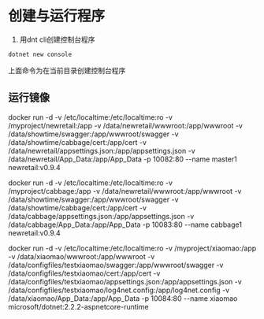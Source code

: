 # 创建与运行程序

1. 用dnt cli创建控制台程序

```bash
dotnet new console
```

上面命令为在当前目录创建控制台程序

## 运行镜像

docker run -d -v /etc/localtime:/etc/localtime:ro -v /myproject/newretail:/app -v /data/newretail/wwwroot:/app/wwwroot -v /data/showtime/swagger:/app/wwwroot/swagger -v /data/showtime/cabbage/cert:/app/cert -v /data/newretail/appsettings.json:/app/appsettings.json -v /data/newretail/App_Data:/app/App_Data -p 10082:80 --name master1 newretail:v0.9.4

docker run -d -v /etc/localtime:/etc/localtime:ro -v /myproject/cabbage:/app -v /data/newretail/wwwroot:/app/wwwroot -v /data/showtime/swagger:/app/wwwroot/swagger -v /data/showtime/cabbage/cert:/app/cert -v /data/cabbage/appsettings.json:/app/appsettings.json -v /data/cabbage/App_Data:/app/App_Data -p 10083:80 --name cabbage1 newretail:v0.9.4

docker run -d -v /etc/localtime:/etc/localtime:ro -v /myproject/xiaomao:/app -v /data/xiaomao/wwwroot:/app/wwwroot -v /data/configfiles/testxiaomao/swagger:/app/wwwroot/swagger -v /data/configfiles/testxiaomao/cert:/app/cert -v /data/configfiles/testxiaomao/appsettings.json:/app/appsettings.json -v /data/configfiles/testxiaomao/log4net.config:/app/log4net.config -v /data/xiaomao/App_Data:/app/App_Data -p 10084:80 --name xiaomao microsoft/dotnet:2.2.2-aspnetcore-runtime

